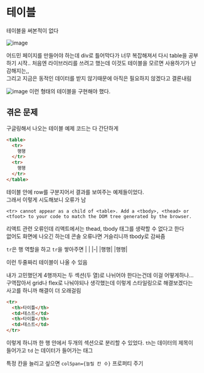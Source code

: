 # 테이블

테이블을 써본적이 없다

![image](https://user-images.githubusercontent.com/72128840/232651841-6471a1eb-1625-4e5b-a7a2-89039cf182da.png)

어드민 페이지를 만들어야 하는데 div로 틀어막다가 너무 복잡해져서
다시 table을 공부하기 시작..
처음엔 라이브러리를 쓰려고 했는데 이것도 테이블을 모르면 사용하기가 난감해지는,,  
그리고 지금은 동적인 데이터를 받지 않기때문에 아직은 필요하지 않겠다고 결론내림

![image](https://user-images.githubusercontent.com/72128840/232670896-bfa528cc-6322-4765-8cd9-3379afb6a064.png)
이런 형태의 테이블을 구현해야 했다.

## 겪은 문제

구글링해서 나오는 테이블 예제 코드는 다 간단하게

```html
<table>
  <tr>
    행행
  </tr>
  <tr>
    행행
  </tr>
</table>
```

테이블 안에 row를 구분지어서 결과를 보여주는 예제들이었다.  
그래서 이렇게 시도해보니 오류가 남

```
<tr> cannot appear as a child of <table>. Add a <tbody>, <thead> or <tfoot> to your code to match the DOM tree generated by the browser.
```

리액트 관련 오류인데 리액트에서는 thead, tbody 태그를 생략할 수 없다고 한다  
없어도 화면에 나오긴 하는데 콘솔 오류나면 거슬리니까 tbody로 감싸줌

`tr`은 행 역할을 하고 `tr`을 쌓아주면
| |
|-|
|행행|
|행행|

이런 두줄짜리 테이블이 나올 수 있음

내가 고민했던게 4행까지는 두 섹션(두 열)로 나뉘어야 한다는건데
이걸 어떻게하나... 구역잡아서 grid나 flex로 나눠야되나 생각했는데
이렇게 스타일링으로 해결보겠다는 사고를 하니까 해결이 더 오래걸림

```html
<tr>
  <th>타이틀</th>
  <td>테스트</td>
  <th>타이틀</th>
  <td>테스트</td>
</tr>
```

이렇게 하니까 한 행 안에서 두개의 섹션으로 분리할 수 있었다.
`th`는 데이터의 제목이 들어가고 `td` 는 데이터가 들어가는 태그

특정 칸을 늘리고 싶으면 `colSpan={늘릴 칸 수}` 프로퍼티 주기
